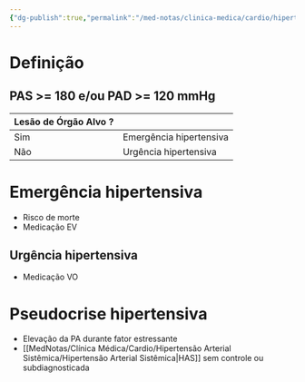 ```yaml
---
{"dg-publish":true,"permalink":"/med-notas/clinica-medica/cardio/hipertensao-arterial-sistemica/crise-hipertensiva/"}
---
```


# Definição
## PAS >= 180 e/ou PAD >= 120 mmHg
	
| Lesão de Órgão Alvo ? |  |
| ---- | ---- |
| Sim | Emergência hipertensiva |
| Não | Urgência hipertensiva |

# Emergência hipertensiva
- Risco de morte
- Medicação EV

## Urgência hipertensiva
- Medicação VO

# Pseudocrise hipertensiva
- Elevação da PA durante fator estressante
- [[MedNotas/Clínica Médica/Cardio/Hipertensão Arterial Sistêmica/Hipertensão Arterial Sistêmica\|HAS]] sem controle ou subdiagnosticada
